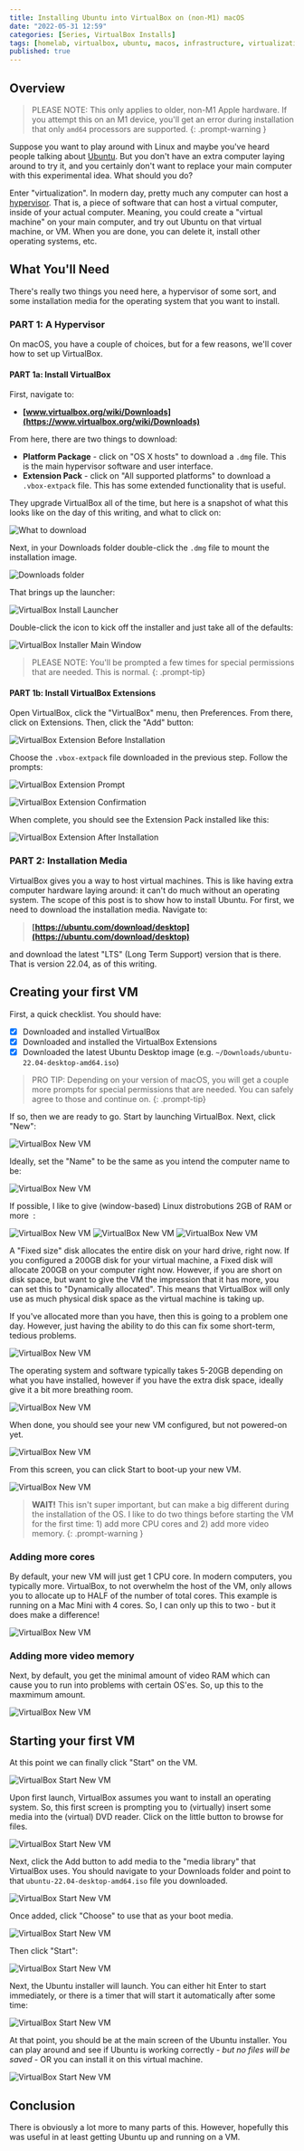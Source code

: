 ```yaml
---
title: Installing Ubuntu into VirtualBox on (non-M1) macOS
date: "2022-05-31 12:59"
categories: [Series, VirtualBox Installs]
tags: [homelab, virtualbox, ubuntu, macos, infrastructure, virtualization]
published: true
---
```

## Overview

> PLEASE NOTE: This only applies to older, non-M1 Apple hardware. If you attempt this on an M1 device, you'll get an error during installation that only `amd64` processors are supported.
{: .prompt-warning }

Suppose you want to play around with Linux and maybe you've heard people talking about [Ubuntu](https://www.ubuntu.com). But you don't have an extra computer laying around to try it, and you certainly don't want to replace your main computer with this experimental idea. What should you do?

Enter "virtualization". In modern day, pretty much any computer can host a [hypervisor](https://www.vmware.com/topics/glossary/content/hypervisor.html). That is, a piece of software that can host a virtual computer, inside of your actual computer. Meaning, you could create a "virtual machine" on your main computer, and try out Ubuntu on that virtual machine, or VM. When you are done, you can delete it, install other operating systems, etc.

## What You'll Need

There's really two things you need here, a hypervisor of some sort, and some installation media for the operating system that you want to install.

### PART 1: A Hypervisor

On macOS, you have a couple of choices, but for a few reasons, we'll cover how to set up VirtualBox.

#### PART 1a: Install VirtualBox

First, navigate to:

- **[www.virtualbox.org/wiki/Downloads](https://www.virtualbox.org/wiki/Downloads)**

From here, there are two things to download:

- **Platform Package** - click on "OS X hosts" to download a `.dmg` file. This is the main hypervisor software and user interface.
- **Extension Pack** - click on "All supported platforms" to download a `.vbox-extpack` file. This has some extended functionality that is useful.

They upgrade VirtualBox all of the time, but here is a snapshot of what this looks like on the day of this writing, and what to click on:

![What to download](/assets/img/virtualbox-what-to-download.png)

Next, in your Downloads folder double-click the `.dmg` file to mount the installation image.

![Downloads folder](/assets/img/virtualbox-downloads.png)

That brings up the launcher:

![VirtualBox Install Launcher](/assets/img/virtualbox-installer.png)

Double-click the icon to kick off the installer and just take all of the defaults:

![VirtualBox Installer Main Window](/assets/img/virtualbox-installer-main-window.png)

> PLEASE NOTE: You'll be prompted a few times for special permissions that are needed. This is normal.
{: .prompt-tip}

#### PART 1b: Install VirtualBox Extensions

Open VirtualBox, click the "VirtualBox" menu, then Preferences. From there, click on Extensions. Then, click the "Add" button:

![VirtualBox Extension Before Installation](/assets/img/virtualbox-ext-click-add.png)

Choose the `.vbox-extpack` file downloaded in the previous step. Follow the prompts:

![VirtualBox Extension Prompt](/assets/img/virtualbox-ext-install-prompt.png)

![VirtualBox Extension Confirmation](/assets/img/virtualbox-ext-install-confirmed.png)

When complete, you should see the Extension Pack installed like this:

![VirtualBox Extension After Installation](/assets/img/virtualbox-ext-after.png)

### PART 2: Installation Media

VirtualBox gives you a way to host virtual machines. This is like having extra computer hardware laying around: it can't do much without an operating system. The scope of this post is to show how to install Ubuntu. For first, we need to download the installation media. Navigate to:

> **[https://ubuntu.com/download/desktop](https://ubuntu.com/download/desktop)**

and download the latest "LTS" (Long Term Support) version that is there. That is version 22.04, as of this writing. 

## Creating your first VM

First, a quick checklist. You should have:

- [X] Downloaded and installed VirtualBox
- [X] Downloaded and installed the VirtualBox Extensions
- [X] Downloaded the latest Ubuntu Desktop image (e.g. `~/Downloads/ubuntu-22.04-desktop-amd64.iso`)

> PRO TIP: Depending on your version of macOS, you will get a couple more prompts for special permissions that are needed. You can safely agree to those and continue on.
{: .prompt-tip}

If so, then we are ready to go. Start by launching VirtualBox. Next, click "New":

![VirtualBox New VM](/assets/img/virtualbox-vm-new1.png)

Ideally, set the "Name" to be the same as you intend the computer name to be:

![VirtualBox New VM](/assets/img/virtualbox-vm-new2.png)

If possible, I like to give (window-based) Linux distrobutions 2GB of RAM or more  :

![VirtualBox New VM](/assets/img/virtualbox-vm-new3.png)
![VirtualBox New VM](/assets/img/virtualbox-vm-new4.png)
![VirtualBox New VM](/assets/img/virtualbox-vm-new5.png)

A "Fixed size" disk allocates the entire disk on your hard drive, right now. If you configured a 200GB disk for your virtual machine, a Fixed disk will allocate 200GB on your computer right now. However, if you are short on disk space, but want to give the VM the impression that it has more, you can set this to "Dynamically allocated". This means that VirtualBox will only use as much physical disk space as the virtual machine is taking up. 

If you've allocated more than you have, then this is going to a problem one day. However, just having the ability to do this can fix some short-term, tedious problems.

![VirtualBox New VM](/assets/img/virtualbox-vm-new6.png)

The operating system and software typically takes 5-20GB depending on what you have installed, however if you have the extra disk space, ideally give it a bit more breathing room.

![VirtualBox New VM](/assets/img/virtualbox-vm-new7.png)

When done, you should see your new VM configured, but not powered-on yet.

![VirtualBox New VM](/assets/img/virtualbox-vm-new8.png)

From this screen, you can click Start to boot-up your new VM.

![VirtualBox New VM](/assets/img/virtualbox-vm-new9.png)

> **WAIT!** This isn't super important, but can make a big different during the installation of the OS. I like to do two things before starting the VM for the first time: 1) add more CPU cores and 2) add more video memory.
{: .prompt-warning }

### Adding more cores

By default, your new VM will just get 1 CPU core. In modern computers, you typically more. VirtualBox, to not overwhelm the host of the VM, only allows you to allocate up to HALF of the number of total cores. This example is running on a Mac Mini with 4 cores. So, I can only up this to two - but it does make a difference!

![VirtualBox New VM](/assets/img/virtualbox-vm-new10.png)

### Adding more video memory

Next, by default, you get the minimal amount of video RAM which can cause you to run into problems with certain OS'es. So, up this to the maxmimum amount.

![VirtualBox New VM](/assets/img/virtualbox-vm-new11.png)

## Starting your first VM

At this point we can finally click "Start" on the VM.

![VirtualBox Start New VM](/assets/img/virtualbox-vm-new9.png)

Upon first launch, VirtualBox assumes you want to install an operating system. So, this first screen is prompting you to (virtually) insert some media into the (virtual) DVD reader. Click on the little button to browse for files.

![VirtualBox Start New VM](/assets/img/virtualbox-vm-start1.png)

Next, click the Add button to add media to the "media library" that VirtualBox uses. You should navigate to your Downloads folder and point to that `ubuntu-22.04-desktop-amd64.iso` file you downloaded.

![VirtualBox Start New VM](/assets/img/virtualbox-vm-start2.png)

Once added, click "Choose" to use that as your boot media.

![VirtualBox Start New VM](/assets/img/virtualbox-vm-start3.png)

Then click "Start":

![VirtualBox Start New VM](/assets/img/virtualbox-vm-start4.png)

Next, the Ubuntu installer will launch. You can either hit <keyb>Enter</keyb> to start immediately, or there is a timer that will start it automatically after some time:

![VirtualBox Start New VM](/assets/img/virtualbox-vm-start5.png)

At that point, you should be at the main screen of the Ubuntu installer. You can play around and see if Ubuntu is working correctly - *but no files will be saved* - OR you can install it on this virtual machine.

![VirtualBox Start New VM](/assets/img/virtualbox-vm-start6.png)

## Conclusion

There is obviously a lot more to many parts of this. However, hopefully this was useful in at least getting Ubuntu up and running on a VM.